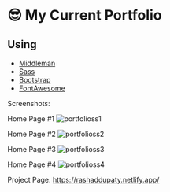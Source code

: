 # 😎 My Current Portfolio

## Using

- [Middleman](https://middlemanapp.com)
- [Sass](https://sass-lang.com)
- [Bootstrap](https://getbootstrap.com/docs/5.0/getting-started/introduction/)
- [FontAwesome](https://fontawesome.com/icons)

Screenshots:

Home Page #1
![portfolioss1](https://github.com/Fire-Bringer/middleman-portfolio/assets/135202658/06eb0149-1c1e-4e96-901c-067e521ff9f3)

Home Page #2
![portfolioss2](https://github.com/Fire-Bringer/middleman-portfolio/assets/135202658/2dd16eba-ea23-4432-8c40-89204bc43648)

Home Page #3
![portfolioss3](https://github.com/Fire-Bringer/middleman-portfolio/assets/135202658/6bf62c4f-f134-4723-b881-e9ae028d7441)

Home Page #4
![portfolioss4](https://github.com/Fire-Bringer/middleman-portfolio/assets/135202658/27b85e14-a9b3-4cbc-8db7-86f5ac43502f)

Project Page: https://rashaddupaty.netlify.app/
